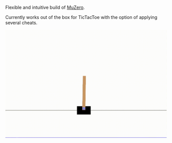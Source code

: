 Flexible and intuitive build of [MuZero](https://arxiv.org/pdf/1911.08265.pdf).

Currently works out of the box for TicTacToe with the option of applying several cheats.

![connectfour](https://raw.githubusercontent.com/foersterrobert/MuZero/master/assets/cartpole.gif)
